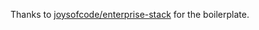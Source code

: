 Thanks to [joysofcode/enterprise-stack](https://github.com/joysofcode/enterprise-stack.git) for the boilerplate.